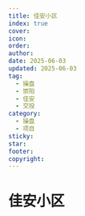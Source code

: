 ```yaml
---
title: 佳安小区
index: true
cover: 
icon: 
order: 
author: 
date: 2025-06-03
updated: 2025-06-03
tag:
  - 操盘
  - 崇阳
  - 佳安
  - 交投
category:
  - 操盘
  - 项目
sticky: 
star: 
footer: 
copyright: 
---
```


# 佳安小区
